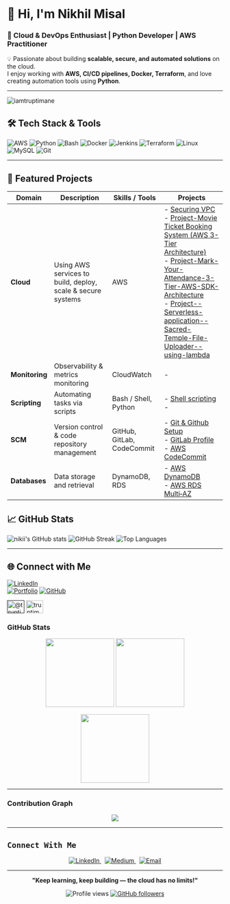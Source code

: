 
# 👋 Hi, I'm Nikhil Misal

### 🚀 Cloud & DevOps Enthusiast | Python Developer | AWS Practitioner



💡 Passionate about building **scalable, secure, and automated solutions** on the cloud.  
I enjoy working with **AWS, CI/CD pipelines, Docker, Terraform**, and love creating automation tools using **Python**.

---
<p align="left"> <img src="https://komarev.com/ghpvc/?username=iamtruptimane&label=Profile%20views&color=0e75b6&style=flat" alt="iamtruptimane" /> </p>

## 🛠️ Tech Stack & Tools

![AWS](https://img.shields.io/badge/AWS-%23FF9900.svg?style=for-the-badge&logo=amazon-aws&logoColor=white)
![Python](https://img.shields.io/badge/Python-%233776AB.svg?style=for-the-badge&logo=python&logoColor=white)
![Bash](https://img.shields.io/badge/Bash-%23121011.svg?style=for-the-badge&logo=gnu-bash&logoColor=white)
![Docker](https://img.shields.io/badge/Docker-%230db7ed.svg?style=for-the-badge&logo=docker&logoColor=white)
![Jenkins](https://img.shields.io/badge/Jenkins-%23D24939.svg?style=for-the-badge&logo=jenkins&logoColor=white)
![Terraform](https://img.shields.io/badge/Terraform-%235835CC.svg?style=for-the-badge&logo=terraform&logoColor=white)
![Linux](https://img.shields.io/badge/Linux-%23FCC624.svg?style=for-the-badge&logo=linux&logoColor=black)
![MySQL](https://img.shields.io/badge/MySQL-%2300f.svg?style=for-the-badge&logo=mysql&logoColor=white)
![Git](https://img.shields.io/badge/Git-%23F05033.svg?style=for-the-badge&logo=git&logoColor=white)

---

## 📂 Featured Projects



| Domain                       | Description                                                   | Skills / Tools                    | Projects                                                                                                                                                        |
|------------------------------|---------------------------------------------------------------|------------------------------------|-------------------------------------------------------------------------------------------------------------------------------------------------------------------|
| **Cloud**                    | Using AWS services to build, deploy, scale & secure systems   | AWS                                | - [Securing VPC](https://github.com/nikiimisal/3-tier_Architecture_Related/blob/main/VPC.md) <br> - [Project-Movie Ticket Booking System (AWS 3-Tier Architecture)](https://github.com/nikiimisal/Project--Movie-Ticket-Booking-System-AWS-3-Tier-Architecture-/blob/main/Movie%20Ticket%20Booking%20System%20(AWS%203-Tier%20Architecture).md) <br> - [Project-Mark-Your-Attendance-3-Tier-AWS-SDK-Architecture](https://github.com/nikiimisal/Project-Mark-Your-Attendance-3-Tier-AWS-SDK-Architecture/blob/main/README.md) <br> - [Project--Serverless-application--Sacred-Temple-File-Uploader--using-lambda](https://github.com/nikiimisal/project--Serverless-application--Sacred-Temple-File-Uploader--using-lambda) <br>|
| **Monitoring**               | Observability & metrics monitoring                            | CloudWatch                          | -                                                                                                                                        |
| **Scripting**                | Automating tasks via scripts                                  | Bash / Shell, Python                | - [Shell scripting]() <br> -                                                           |
| **SCM**                       | Version control & code repository management                  | GitHub, GitLab, CodeCommit          | - [Git & Github Setup](https://github.com/nikiimisal/Git-Github/tree/main) <br>- [GitLab Profile](https://gitlab.com/nikiimisal) <br> - [ AWS CodeCommit]()                   |
| **Databases**                | Data storage and retrieval                                     | DynamoDB, RDS                       | - [AWS DynamoDB](https://github.com/nikiimisal/DynamoDB-and-RDS/blob/main/AWS%20DynamoDB.md) <br> - [AWS RDS Multi‑AZ](https://github.com/nikiimisal/DynamoDB-and-RDS/blob/main/AWS%20RDS%20Multi-AZ.md) |



## 📈 GitHub Stats


![nikii's GitHub stats](https://github-readme-stats.vercel.app/api?username=nikiimisal&show_icons=true&theme=tokyonight)
![GitHub Streak](https://streak-stats.demolab.com?user=nikiimisal&theme=tokyonight)
![Top Languages](https://github-readme-stats.vercel.app/api/top-langs/?username=nikiimisal&layout=compact&theme=tokyonight)

---

## 🌐 Connect with Me

[![LinkedIn](https://img.shields.io/badge/LinkedIn-%230077B5.svg?style=for-the-badge&logo=linkedin&logoColor=white)](https://www.linkedin.com/in/nikhilmisal/)<br>
[![Portfolio](https://img.shields.io/badge/Portfolio-%23000000.svg?style=for-the-badge&logo=react&logoColor=white)]()
[![GitHub](https://img.shields.io/badge/GitHub-%23121011.svg?style=for-the-badge&logo=github&logoColor=white)](https://github.com/nikiimisal)


<a href="" target="blank"><img align="center" src="https://raw.githubusercontent.com/rahuldkjain/github-profile-readme-generator/master/src/images/icons/Social/twitter.svg" alt="@truptimane9" height="30" width="40" /></a>
<a href="https://www.leetcode.com/" target="blank"><img align="center" src="https://raw.githubusercontent.com/rahuldkjain/github-profile-readme-generator/master/src/images/icons/Social/leet-code.svg" alt="truptimane" height="30" width="40" /></a>
</p>




###  GitHub Stats  

<p align="center">
  <img src="https://github-readme-stats.vercel.app/api?username=nikiimisal&show_icons=true&theme=tokyonight" height="160px" />
  <img src="https://streak-stats.demolab.com?user=nikiimisal&theme=tokyonight" height="160px" />
</p>

<p align="center">
  <img src="https://github-readme-stats.vercel.app/api/top-langs/?username=nikiimisal&layout=compact&theme=tokyonight" height="160px" />
</p>

---

###  Contribution Graph  

<p align="center">
  <img src="https://github-readme-activity-graph.vercel.app/graph?username=nikiimisal&theme=react-dark&hide_border=true&bg_color=0D1117&color=F75407&line=F79407&point=FFFFFF" />
</p>

---

##  `Connect With Me`

<div align="center">
  <p align="center">
    <a href="https://www.linkedin.com/in/nikita-thosare-b9b8072a5" target="_blank">
      <img src="https://img.shields.io/badge/LINKEDIN-Connect-007bff?style=for-the-badge&labelColor=3b3b3b&logo=linkedin&logoColor=white" alt="LinkedIn" />
    </a>&nbsp;
    <a href="https://medium.com/@thosarenikita" target="_blank">
      <img src="https://img.shields.io/badge/MEDIUM-Read-000000?style=for-the-badge&labelColor=3b3b3b&logo=medium&logoColor=white" alt="Medium" />
    </a>&nbsp;
    <a href="mailto:thosarenikita@gmail.com">
      <img src="https://img.shields.io/badge/EMAIL-thosarenikita@gmail.com-750008?style=for-the-badge&labelColor=3b3b3b&logo=gmail&logoColor=white" alt="Email" />
    </a>
  </p>
</div>


---

<p align="center">
   <strong>"Keep learning, keep building — the cloud has no limits!"</strong>
</p>

<p align="center">
  <img src="https://komarev.com/ghpvc/?username=nikiimisal&label=Profile%20views&color=brightgreen&style=flat" alt="Profile views" />
  <a href="https://github.com/nikiimisal?tab=followers">
    <img src="https://img.shields.io/github/followers/nikitathosare?label=Follow&style=social" alt="GitHub followers" />
  </a>
</p>

